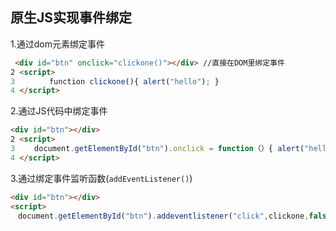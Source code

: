 原生JS实现事件绑定
---
1.通过dom元素绑定事件
```html
 <div id="btn" onclick="clickone()"></div> //直接在DOM里绑定事件
2 <script>
3 　　　　function clickone(){ alert("hello"); }
4 </script>
```
2.通过JS代码中绑定事件
```html
<div id="btn"></div>
2 <script>
3 　　document.getElementById("btn").onclick = function（）{ alert("hello"); } //脚本里面绑定
4 </script>
```

3.通过绑定事件监听函数(`addEventListener()`)
```html
<div id="btn"></div>
<script>
　document.getElementById("btn").addeventlistener("click",clickone,false); //通过侦听事件处理相应的函数， 第三个参数默认为false 是冒泡事件 反之为捕获
```

